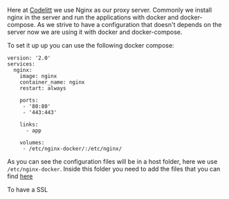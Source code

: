 Here at [Codelitt](codelitt.com) we use Nginx as our proxy server. Commonly we install nginx in the server and run the applications with docker and docker-compose. As we strive to have a configuration that doesn't depends on the server now we are using it with docker and docker-compose.

To set it up up you can use the following docker compose:

```
version: '2.0'
services:
  nginx:
    image: nginx
    container_name: nginx
    restart: always

    ports:
     - '80:80'
     - '443:443'

    links:
      - app

    volumes: 
     - /etc/nginx-docker/:/etc/nginx/
```

As you can see the configuration files will be in a host folder, here we use `/etc/nginx-docker`. Inside this folder you need to add the files that you can find [here](https://github.com/kaiomagalhaes/nginx-docker-configuration)

To have a SSL
